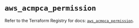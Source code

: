 # `aws_acmpca_permission`

Refer to the Terraform Registry for docs: [`aws_acmpca_permission`](https://registry.terraform.io/providers/hashicorp/aws/5.38.0/docs/resources/acmpca_permission).
